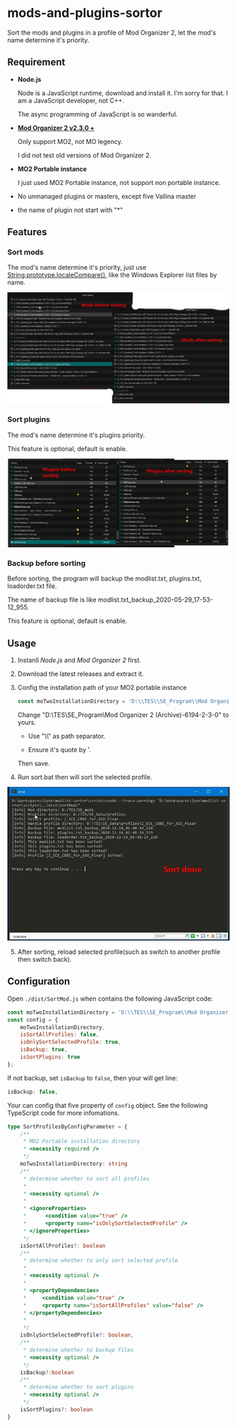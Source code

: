 # mods-and-plugins-sortor

Sort the mods and plugins in a profile of Mod Organizer 2, let the mod's name determine it's priority.

## Requirement

- **Node.js**

  Node is a JavaScript runtime, download and install it.
  I'm sorry for that. I am a JavaScript developer, not C++.

  The async programming of JavaScript is so wanderful.

- [**Mod Organizer 2 v2.3.0 +**](https://www.nexusmods.com/skyrimspecialedition/mods/6194)

  Only support MO2, not MO legency.

  I did not test old versions of Mod Organizer 2.

- **MO2 Portable instance**

  I just used MO2 Portable instance, not support non portable instance.

- No unmanaged plugins or masters, except five Vallina master

- the name of plugin not start with "\*"

## Features

### Sort mods

The mod's name determine it's priority, just use [String.prototype.localeCompare()](https://developer.mozilla.org/en-US/docs/Web/JavaScript/Reference/Global_Objects/String/localeCompare), like the Windows Explorer list files by name.



![sort_mods_comparation](./docs/sort_mods_comparation.jpg)

### Sort plugins

The mod's name determine it's plugins priority.

This feature is optional, default is enable.



![sort_plugins_comparation](./docs/sort_plugins_comparation.jpg)

### Backup before sorting

Before sorting, the program will backup the modlist.txt, plugins.txt, loadorder.txt file.

The name of backup file is like modlist.txt_backup_2020-05-29_17-53-12_955.

This feature is optional, default is enable.

## Usage

1. Instanll *Node.js* and *Mod Organizer 2* first.

2. Download the latest releases and extract it.

3. Config the installation path of your MO2 portable instance

   ```javascript
   const moTwoInstallationDirectory = 'D:\\TES\\SE_Program\\Mod Organizer 2 (Archive)-6194-2-3-0';
   ```

   Change  "D:\\TES\\SE_Program\\Mod Organizer 2 (Archive)-6194-2-3-0"  to yours.

   - Use "\\\\" as path separator.

   - Ensure  it's quote by '.

   Then save.

4. Run sort.bat then will sort the selected profile.

   

![sort_done](./docs/sort_done.jpg)

5. After sorting, reload selected profile(such as switch to another profile then switch back).

## Configuration

Open `./dist/SortMod.js` when contains the following JavaScript code:

```JavaScript
const moTwoInstallationDirectory = 'D:\\TES\\SE_Program\\Mod Organizer 2 (Archive)-6194-2-3-0';
const config = {
    moTwoInstallationDirectory,
    isSortAllProfiles: false,
    isOnlySortSelectedProfile: true,
    isBackup: true,
    isSortPlugins: true
};
```



If not backup, set `isBackup` to `false`, then your will get line:

```javascript
isBackup: false,
```



Your can config that five property of `config` object. See the following TypeScript code for more infomations.

```typescript
type SortProfilesByConfigParameter = {
	/**
	 * MO2 Portable installation directory
	 * <necessity required />
	 */
	moTwoInstallationDirectory: string
	/**
	 * determine whether to sort all profiles
	 *
	 * <necessity optional />
	 *
	 * <ignoreProperties>
	 *		<condition value="true" />
	 *		<property name="isOnlySortSelectedProfile" />
	 * </ignoreProperties>
	 */
	isSortAllProfiles?: boolean
	/**
	 * determine whether to only sort selected profile
	 *
	 * <necessity optional />
	 *
	 * <propertyDependencies>
	 *     <condition value="true" />
	 *     <property name="isSortAllProfiles" value="false" />
	 * </propertyDependencies>
	 *
	 */
	isOnlySortSelectedProfile?: boolean,
	/**
	 * determine whether to backup files
	 * <necessity optional />
	 */
	isBackup?:boolean
	/**
	 * determine whether to sort plugins
	 * <necessity optional />
	 */
	isSortPlugins?: boolean
}
```



